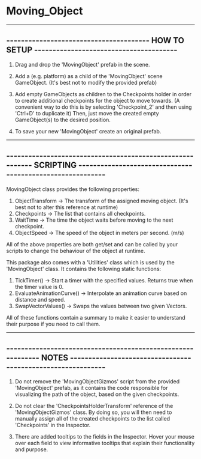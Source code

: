 # Moving_Object
--------------------------------------------------------------------------------------------
--------------------------------------- HOW TO SETUP ---------------------------------------
--------------------------------------------------------------------------------------------
1. Drag and drop the 'MovingObject' prefab in the scene.

2. Add a (e.g. platform) as a child of the 'MovingObject' scene GameObject. (It's best not to modify the provided prefab)

3. Add empty GameObjects as children to the Checkpoints holder in order to create additional checkpoints for the object to
   move towards. (A convenient way to do this is by selecting 'Checkpoint_2' and then using 'Ctrl+D' to duplicate it)
   Then, just move the created empty GameObject(s) to the desired position.

4. To save your new 'MovingObject' create an original prefab.


-------------------------------------------------------------------------------------------------------------------------------
---------------------------------------------------------- SCRIPTING ----------------------------------------------------------
-------------------------------------------------------------------------------------------------------------------------------
MovingObject class provides the following properties:

1. ObjectTransform  -> The transform of the assigned moving object. (It's best not to alter this reference at runtime)
2. Checkpoints		-> The list that contains all checkpoints.
3. WaitTime			-> The time the object waits before moving to the next checkpoint.
4. ObjectSpeed		-> The speed of the object in meters per second. (m/s)

All of the above properties are both get/set and can be called by your scripts to change the behaviour of the object at runtime.

This package also comes with a 'Utilities' class which is used by the 'MovingObject' class. It contains the following static functions:

1. TickTimer()              -> Start a timer with the specified values. Returns true when the timer value is 0.
2. EvaluateAnimationCurve() -> Interpolate an animation curve based on distance and speed.
3. SwapVectorValues()       -> Swaps the values between two given Vectors.

All of these functions contain a summary to make it easier to understand their purpose if you need to call them.



-------------------------------------------------------------------------------------------------------------------------------
------------------------------------------------------------ NOTES ------------------------------------------------------------
-------------------------------------------------------------------------------------------------------------------------------
1. Do not remove the 'MovingObjectGizmos' script from the provided 'MovingObject' prefab, as it contains the code responsible
   for visualizing the path of the object, based on the given checkpoints.
      
2. Do not clear the 'CheckpointsHolderTransform' reference of the 'MovingObjectGizmos' class. By doing so, you will then need to 
   manually assign all of the created checkpoints to the list called 'Checkpoints' in the Inspector.

3. There are added tooltips to the fields in the Inspector. Hover your mouse over each field to view
   informative tooltips that explain their functionality and purpose.
